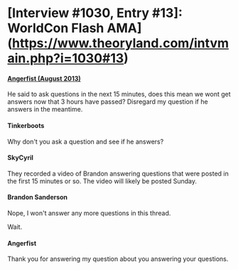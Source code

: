 # [Interview #1030, Entry #13]: WorldCon Flash AMA](https://www.theoryland.com/intvmain.php?i=1030#13)

#### [Angerfist (August 2013)](http://www.reddit.com/r/Fantasy/comments/1lhf1e/worldcon_flash_ama_brandon_sanderson/cbzc1qs)

He said to ask questions in the next 15 minutes, does this mean we wont get answers now that 3 hours have passed? Disregard my question if he answers in the meantime.

#### Tinkerboots

Why don't you ask a question and see if he answers?

#### SkyCyril

They recorded a video of Brandon answering questions that were posted in the first 15 minutes or so. The video will likely be posted Sunday.

#### Brandon Sanderson

Nope, I won't answer any more questions in this thread.

Wait.

#### Angerfist

Thank you for answering my question about you answering your questions.

